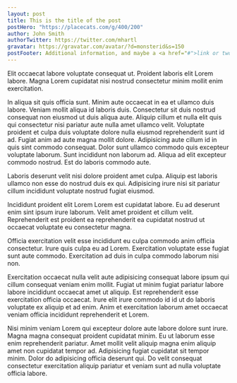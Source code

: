 ```yaml
---
layout: post
title: This is the title of the post
postHero: "https://placecats.com/g/400/200"
author: John Smith
authorTwitter: https://twitter.com/mhartl
gravatar: https://gravatar.com/avatar/?d=monsterid&s=150
postFooter: Additional information, and maybe a <a href="#">link or two</a>
---
```


Elit occaecat labore voluptate consequat ut. Proident laboris elit Lorem labore. Magna Lorem cupidatat nisi nostrud consectetur minim mollit enim exercitation.

In aliqua sit quis officia sunt. Minim aute occaecat in ea et ullamco duis labore. Veniam mollit aliqua id laboris duis. Consectetur sit duis nostrud consequat non eiusmod ut duis aliqua aute. Aliquip cillum et nulla elit quis qui consectetur nisi pariatur aute nulla amet ullamco velit.
Voluptate proident et culpa duis voluptate dolore nulla eiusmod reprehenderit sunt id ad. Fugiat anim ad aute magna mollit dolore. Adipisicing aute cillum id in quis sint commodo consequat. Dolor sunt ullamco commodo quis excepteur voluptate laborum. Sunt incididunt non laborum ad. Aliqua ad elit excepteur commodo nostrud. Est do laboris commodo aute.

Laboris deserunt velit nisi dolore proident amet culpa. Aliquip est laboris ullamco non esse do nostrud duis ex qui. Adipisicing irure nisi sit pariatur cillum incididunt voluptate nostrud fugiat eiusmod.

Incididunt proident elit Lorem Lorem est cupidatat labore. Eu ad deserunt enim sint ipsum irure laborum. Velit amet proident et cillum velit. Reprehenderit est proident ea reprehenderit ea cupidatat nostrud ut occaecat voluptate eu consectetur magna.

Officia exercitation velit esse incididunt eu culpa commodo anim officia consectetur. Irure quis culpa eu ad Lorem. Exercitation voluptate esse fugiat sunt aute commodo. Exercitation ad duis in culpa commodo laborum nisi non.

Exercitation occaecat nulla velit aute adipisicing consequat labore ipsum qui cillum consequat veniam enim mollit. Fugiat ut minim fugiat pariatur labore labore incididunt occaecat amet ut aliquip. Est reprehenderit esse exercitation officia occaecat. Irure elit irure commodo id id ut do laboris voluptate ex aliquip et ad enim. Anim et exercitation laborum amet occaecat veniam officia incididunt reprehenderit et Lorem.

Nisi minim veniam Lorem qui excepteur dolore aute labore dolore sunt irure. Magna magna consequat proident cupidatat minim. Eu ut laborum esse enim reprehenderit pariatur. Amet mollit velit aliquip magna enim aliquip amet non cupidatat tempor ad. Adipisicing fugiat cupidatat sit tempor minim. Dolor do adipisicing officia deserunt qui. Do velit consequat consectetur exercitation aliquip pariatur et veniam sunt ad nulla voluptate officia labore.